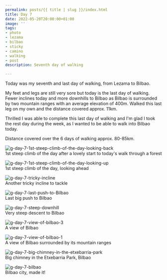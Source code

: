 ```yaml
---
permalink: posts/{{ title | slug }}/index.html
title: Day 7
date: 2022-05-20T20:00:00+01:00
image: ''
tags:
- photo
- lezama
- bilbao
- sticky
- camino
- walking
- post
description: Seventh day of walking

---
```

<!-- Excerpt Start --> 
Today was my seventh and last day of walking, from Lezama to Bilbao. 
<!-- Excerpt End -->

My feet and legs are still very sore but today is the last day of walking. Fewer inclines today and more downhills to Bilbao as Bilbao is surrounded by two mountain ranges with an average elevation of 400m. Walked this last leg on my own and the distance covered approx. 11km.

Thrilled I was able to complete this last day of walking and I'm glad I took the rest day during the week, as I wanted to be able to walk into Bilbao today. 

Distance covered over the 6 days of walking approx. 80-85km. 


![g-day-7-1st-steep-climb-of-the-day-looking-back](/images/g-day-7-1st-steep-climb-of-the-day-looking-back.jpg)  
1st steep climb of the day after a lovely start to today's walk through a forest

![g-day-7-1st-steep-climb-of-the-day-looking-up](/images/g-day-7-1st-steep-climb-of-the-day-looking-up.jpg)  
1st steep climb of the day, looking ahead 

![g-day-7-tricky-incline](/images/g-day-7-tricky-incline.jpg)  
Another tricky incline to tackle

![g-day-7-last-push-to-Bilbao](/images/g-day-7-last-push-to-Bilbao.jpg)  
Last big push to Bilbao

![g-day-7-steep-downhill](/images/g-day-7-steep-downhill.jpg)  
Very steep descent to Bilbao

![g-day-7-view-of-bilbao-3](/images/g-day-7-view-of-bilbao-3.jpg)  
A view of Bilbao 

![g-day-7-view-of-bilbao-1](/images/g-day-7-view-of-bilbao-1.jpg)  
A view of Bilbao surrounded by its mountain ranges

![g-day-7-big-chimney-in-the-etxebarria-park](/images/g-day-7-big-chimney-in-the-etxebarria-park.jpg)  
Big chimney in the Etxebarria Park, Bilbao 

![g-day-7-bilbao](/images/g-day-7-bilbao.jpg)  
Bilbao city, made it!